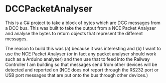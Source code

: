 # DCCPacketAnalyser

This is a C# project to take a block of bytes which are DCC messages from a DCC bus. 
This was built to take the output from a NCE Packet Analyser and analyse the bytes 
to return objects that represent the different messages. 

The reason to build this was (a) because it was interesting and (b) I want to use the
NCE Packet Analyser (or in fact any packet analyser should work such as a Arduino 
analyser) and then use that to feed into the Railway Controller I am building so that 
messages send from other devices will be detected and reported on (NCE does not report
through the RS232 port or USB port messages that are put onto the bus through other 
devices.)